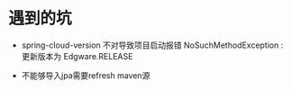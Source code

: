 # 遇到的坑

- spring-cloud-version 不对导致项目启动报错 NoSuchMethodException : 更新版本为 Edgware.RELEASE

- 不能够导入jpa需要refresh maven源 
